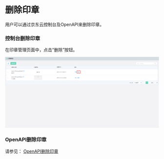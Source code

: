 # 删除印章

用户可以通过京东云控制台及OpenAPI来删除印章。

### 控制台删除印章

在印章管理页面中，点击“删除”按钮。

![印章删除.png](/image/Electronic-Signature/印章删除.png)

### OpenAPI删除印章

请参见： [OpenAPI删除印章](/API/Electronic-Signature/Stamp-Management/deleteStamp.md)

